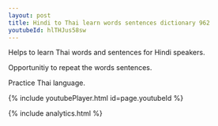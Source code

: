 ```yaml
---
layout: post
title: Hindi to Thai learn words sentences dictionary 962 
youtubeId: hlTHJus58sw
---
```

 
 
Helps to learn Thai words and sentences for Hindi speakers.

Opportunitiy to repeat the words sentences. 

Practice Thai language. 
 
{% include youtubePlayer.html id=page.youtubeId %}
 
 
{% include analytics.html %}